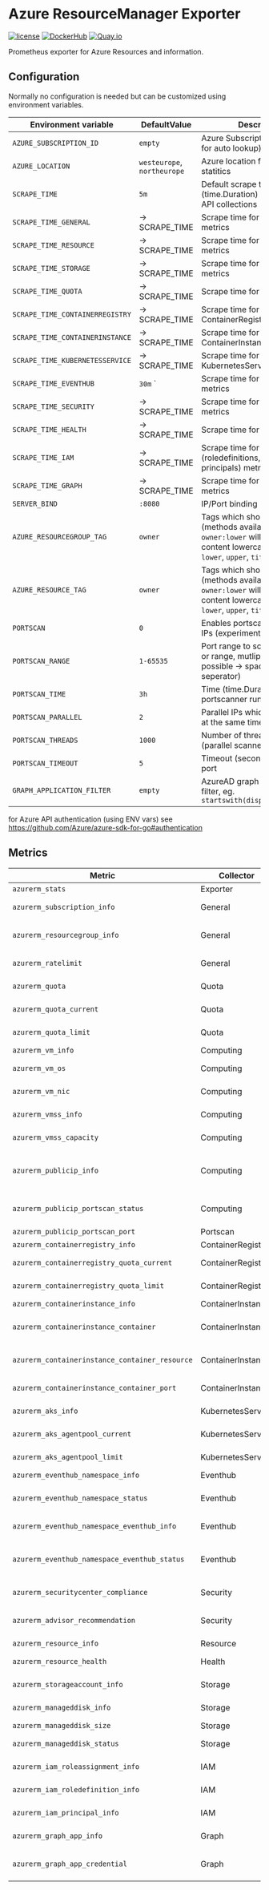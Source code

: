 Azure ResourceManager Exporter
==============================

[![license](https://img.shields.io/github/license/webdevops/azure-resourcemanager-exporter.svg)](https://github.com/webdevops/azure-resourcemanager-exporter/blob/master/LICENSE)
[![DockerHub](https://img.shields.io/badge/DockerHub-webdevops%2Fazure--resourcemanager--exporter-blue)](https://hub.docker.com/r/webdevops/azure-resourcemanager-exporter/)
[![Quay.io](https://img.shields.io/badge/Quay.io-webdevops%2Fazure--resourcemanager--exporter-blue)](https://quay.io/repository/webdevops/azure-resourcemanager-exporter)

Prometheus exporter for Azure Resources and information.

Configuration
-------------

Normally no configuration is needed but can be customized using environment variables.

| Environment variable              | DefaultValue                | Description                                                       |
|-----------------------------------|-----------------------------|-------------------------------------------------------------------|
| `AZURE_SUBSCRIPTION_ID`           | `empty`                     | Azure Subscription IDs (empty for auto lookup)                    |
| `AZURE_LOCATION`                  | `westeurope`, `northeurope` | Azure location for usage statitics                                |
| `SCRAPE_TIME`                     | `5m`                        | Default scrape time (time.Duration) between Azure API collections |
| `SCRAPE_TIME_GENERAL`             | -> SCRAPE_TIME              | Scrape time for General metrics                                   |
| `SCRAPE_TIME_RESOURCE`            | -> SCRAPE_TIME              | Scrape time for Resource metrics                                  |
| `SCRAPE_TIME_STORAGE`             | -> SCRAPE_TIME              | Scrape time for Storage metrics                                   |
| `SCRAPE_TIME_QUOTA`               | -> SCRAPE_TIME              | Scrape time for Quota metrics                                     |
| `SCRAPE_TIME_CONTAINERREGISTRY`   | -> SCRAPE_TIME              | Scrape time for ContainerRegistry metrics                         |
| `SCRAPE_TIME_CONTAINERINSTANCE`   | -> SCRAPE_TIME              | Scrape time for ContainerInstance metrics                         |
| `SCRAPE_TIME_KUBERNETESSERVICE`   | -> SCRAPE_TIME              | Scrape time for KubernetesService metrics                         |
| `SCRAPE_TIME_EVENTHUB`            | `30m`        `              | Scrape time for Eventhub metrics                                  |
| `SCRAPE_TIME_SECURITY`            | -> SCRAPE_TIME              | Scrape time for Security metrics                                  |
| `SCRAPE_TIME_HEALTH`              | -> SCRAPE_TIME              | Scrape time for Health metrics                                    |
| `SCRAPE_TIME_IAM`                 | -> SCRAPE_TIME              | Scrape time for AzurAD IAM (roledefinitions, rolebindings, principals) metrics  |
| `SCRAPE_TIME_GRAPH`               | -> SCRAPE_TIME              | Scrape time for AzurAD Graph metrics                              |
| `SERVER_BIND`                     | `:8080`                     | IP/Port binding                                                   |
| `AZURE_RESOURCEGROUP_TAG`        | `owner`                     | Tags which should be included (methods available eg. `owner:lower` will transform content lowercase, methods: `lower`, `upper`, `title`)  |
| `AZURE_RESOURCE_TAG`              | `owner`                     | Tags which should be included (methods available eg. `owner:lower` will transform content lowercase, methods: `lower`, `upper`, `title`)  |
| `PORTSCAN`                        | `0`                         | Enables portscanner for public IPs (experimental)                 |
| `PORTSCAN_RANGE`                  | `1-65535`                   | Port range to scan (single port or range, mutliple ranges possible -> space as seperator)  |
| `PORTSCAN_TIME`                   | `3h`                        | Time (time.Duration) between portscanner runs                     |
| `PORTSCAN_PARALLEL`               | `2`                         | Parallel IPs which are scanned at the same time                   |
| `PORTSCAN_THREADS`                | `1000`                      | Number of threads per IP (parallel scanned ports)                 |
| `PORTSCAN_TIMEOUT`                | `5`                         | Timeout (seconds) for each port                                   |
| `GRAPH_APPLICATION_FILTER`        | `empty`                     | AzureAD graph application filter, eg. `startswith(displayName,'foo')` |

for Azure API authentication (using ENV vars) see https://github.com/Azure/azure-sdk-for-go#authentication

Metrics
-------

| Metric                                         | Collector         | Description                                                                           |
|------------------------------------------------|-------------------|---------------------------------------------------------------------------------------|
| `azurerm_stats`                                | Exporter          | General exporter stats                                                                |
| `azurerm_subscription_info`                    | General           | Azure Subscription details (ID, name, ...)                                            |
| `azurerm_resourcegroup_info`                   | General           | Azure ResourceGroup details (subscriptionID, name, various tags ...)                  |
| `azurerm_ratelimit`                            | General           | Azure API ratelimit (left calls)                                                      |
| `azurerm_quota`                                | Quota             | Azure RM quota details (readable name, scope, ...)                                    |
| `azurerm_quota_current`                        | Quota             | Azure RM quota current (current value)                                                |
| `azurerm_quota_limit`                          | Quota             | Azure RM quota limit (maximum limited value)                                          |
| `azurerm_vm_info`                              | Computing         | Azure VM information                                                                  |
| `azurerm_vm_os`                                | Computing         | Azure VM base image information                                                       |
| `azurerm_vm_nic`                               | Computing         | Azure VM network card information                                                     |
| `azurerm_vmss_info`                            | Computing         | Azure VMSS base image information                                                     |
| `azurerm_vmss_capacity`                        | Computing         | Azure VMSS capacity (number of instances)                                             |
| `azurerm_publicip_info`                        | Computing         | Azure Public IPs details (subscriptionID, resourceGroup, ipAdress, ipVersion, ...)    |
| `azurerm_publicip_portscan_status`             | Computing         | Status of scanned ports (finished scan, elapsed time, updated timestamp)              |
| `azurerm_publicip_portscan_port`               | Portscan          | List of opend ports per IP                                                            |
| `azurerm_containerregistry_info`               | ContainerRegistry | List of Container registries                                                          |
| `azurerm_containerregistry_quota_current`      | ContainerRegistry | Quota usage of Container registries                                                   |
| `azurerm_containerregistry_quota_limit`        | ContainerRegistry | Quota limit of Container registries                                                   |
| `azurerm_containerinstance_info`               | ContainerInstance | List of Container instances                                                           |
| `azurerm_containerinstance_container`          | ContainerInstance | List of containers of container instances (container groups)                          |
| `azurerm_containerinstance_container_resource` | ContainerInstance | Container resource (request / limit) per container                                    |
| `azurerm_containerinstance_container_port`     | ContainerInstance | Container ports per container                                                         |
| `azurerm_aks_info`                             | KubernetesService | Managed Kubernetes cluster information                                                |
| `azurerm_aks_agentpool_current`                | KubernetesService | Managed Kubernetes cluster NodePool current                                           |
| `azurerm_aks_agentpool_limit`                  | KubernetesService | Managed Kubernetes cluster NodePool limit                                             |
| `azurerm_eventhub_namespace_info`              | Eventhub          | Eventhub namespace info                                                               |
| `azurerm_eventhub_namespace_status`            | Eventhub          | Eventhub namespace status (maximumThroughputUnits)                                    |
| `azurerm_eventhub_namespace_eventhub_info`     | Eventhub          | Eventhub namespace eventhub info                                                      |
| `azurerm_eventhub_namespace_eventhub_status`   | Eventhub          | Eventhub namespace eventhub status (partitionCount, messageRetentionInDays)           |
| `azurerm_securitycenter_compliance`            | Security          | Azure SecurityCenter compliance status                                                |
| `azurerm_advisor_recommendation`               | Security          | Azure Adisor recommendations (eg. security findings)                                  |
| `azurerm_resource_info`                        | Resource          | Azure Resource information                                                            |
| `azurerm_resource_health`                      | Health            | Azure Resource health information                                                     |
| `azurerm_storageaccount_info`                  | Storage           | Azure StorageAccount information                                                      |
| `azurerm_manageddisk_info`                     | Storage           | Azure ManagedDisk information                                                         |
| `azurerm_manageddisk_size`                     | Storage           | Azure ManagedDisk size                                                                |
| `azurerm_manageddisk_status`                   | Storage           | Azure ManagedDisk stats information                                                   |
| `azurerm_iam_roleassignment_info`              | IAM               | Azure IAM RoleAssignment information                                                  |
| `azurerm_iam_roledefinition_info`              | IAM               | Azure IAM RoleDefinition information                                                  |
| `azurerm_iam_principal_info`                   | IAM               | Azure IAM Principal information                                                       |
| `azurerm_graph_app_info`                       | Graph             | AzureAD graph application information                                                 |
| `azurerm_graph_app_credential`                 | Graph             | AzureAD graph application credentials (create,expiry) information                     |
